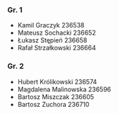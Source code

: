 ### Gr. 1
* Kamil Graczyk 236538
* Mateusz Sochacki 236652
* Łukasz Stępień 236658
* Rafał Strzałkowski 236664
### Gr. 2
* Hubert Królikowski 236574
* Magdalena Malinowska 236596
* Bartosz Miszczak 236605
* Bartosz Zuchora 236710
